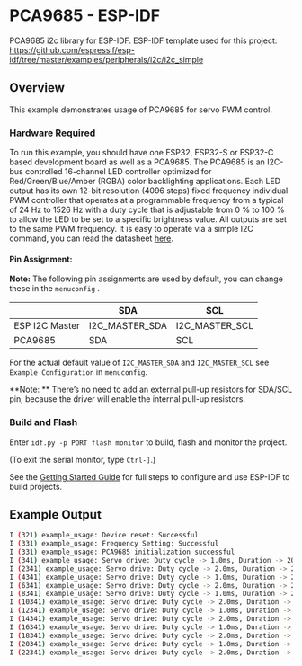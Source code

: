 # PCA9685 - ESP-IDF

PCA9685 i2c library for ESP-IDF.
ESP-IDF template used for this project: https://github.com/espressif/esp-idf/tree/master/examples/peripherals/i2c/i2c_simple

## Overview

This example demonstrates usage of PCA9685 for servo PWM control.

### Hardware Required

To run this example, you should have one ESP32, ESP32-S or ESP32-C based development board as well as a PCA9685. The PCA9685 is an I2C-bus controlled 16-channel LED controller optimized for Red/Green/Blue/Amber (RGBA) color backlighting applications. Each LED output has its own 12-bit resolution (4096 steps) fixed frequency individual PWM controller that operates at a programmable frequency from a typical of 24 Hz to 1526 Hz with a duty cycle that is adjustable from 0 % to 100 % to allow the LED to be set to a specific brightness value. All outputs are set to the same PWM frequency. It is easy to operate via a simple I2C command, you can read the datasheet [here](https://www.nxp.com/docs/en/data-sheet/PCA9685.pdf).

#### Pin Assignment:

**Note:** The following pin assignments are used by default, you can change these in the `menuconfig` .

|                  | SDA             | SCL           |
| ---------------- | -------------- | -------------- |
| ESP I2C Master   | I2C_MASTER_SDA | I2C_MASTER_SCL |
| PCA9685          | SDA            | SCL            |


For the actual default value of `I2C_MASTER_SDA` and `I2C_MASTER_SCL` see `Example Configuration` in `menuconfig`.

**Note: ** There’s no need to add an external pull-up resistors for SDA/SCL pin, because the driver will enable the internal pull-up resistors.

### Build and Flash

Enter `idf.py -p PORT flash monitor` to build, flash and monitor the project.

(To exit the serial monitor, type ``Ctrl-]``.)

See the [Getting Started Guide](https://docs.espressif.com/projects/esp-idf/en/latest/get-started/index.html) for full steps to configure and use ESP-IDF to build projects.

## Example Output

```bash
I (321) example_usage: Device reset: Successful
I (331) example_usage: Frequency Setting: Successful
I (331) example_usage: PCA9685 initialization successful
I (341) example_usage: Servo drive: Duty cycle -> 1.0ms, Duration -> 20.0ms
I (2341) example_usage: Servo drive: Duty cycle -> 2.0ms, Duration -> 20.0ms
I (4341) example_usage: Servo drive: Duty cycle -> 1.0ms, Duration -> 20.0ms
I (6341) example_usage: Servo drive: Duty cycle -> 2.0ms, Duration -> 20.0ms
I (8341) example_usage: Servo drive: Duty cycle -> 1.0ms, Duration -> 20.0ms
I (10341) example_usage: Servo drive: Duty cycle -> 2.0ms, Duration -> 20.0ms
I (12341) example_usage: Servo drive: Duty cycle -> 1.0ms, Duration -> 20.0ms
I (14341) example_usage: Servo drive: Duty cycle -> 2.0ms, Duration -> 20.0ms
I (16341) example_usage: Servo drive: Duty cycle -> 1.0ms, Duration -> 20.0ms
I (18341) example_usage: Servo drive: Duty cycle -> 2.0ms, Duration -> 20.0ms
I (20341) example_usage: Servo drive: Duty cycle -> 1.0ms, Duration -> 20.0ms
I (22341) example_usage: Servo drive: Duty cycle -> 2.0ms, Duration -> 20.0ms
```
